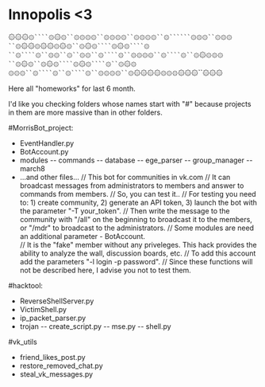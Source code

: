# Innopolis <3
۞۞۞``۞````۞``۞````۞``۞۞۞۞``۞۞۞۞``۞۞۞۞``۞``````۞۞۞``۞۞۞
``۞````۞۞``۞``۞۞``۞``۞````۞``۞````۞``۞````۞``۞````````۞````۞
``۞````۞``۞۞``۞``۞۞``۞````۞``۞۞۞۞``۞````۞``۞````````۞````۞۞۞
``۞````۞````۞``۞````۞``۞````۞``۞````````۞````۞``۞````````۞````````۞
۞۞۞``۞````۞``۞````۞``۞۞۞۞``۞````````۞۞۞۞``۞۞۞``۞۞۞``۞۞۞

Here all "homeworks" for last 6 month.

I'd like you checking folders whose names start with "#" 
because projects in them are more massive than in other folders.

#MorrisBot_project:
- EventHandler.py
- BotAccount.py
- modules
-- commands
-- database
-- ege_parser
-- group_manager
-- march8
- ...and other files...
// This bot for communities in vk.com
// It can broadcast messages from administrators to members and answer to commands from members.
// So, you can test it..
// For testing you need to: 1) create community, 2) generate an API token, 3) launch the bot with the parameter "-T your_token".
// Then write the message to the community with "/all" on the beginning to broadcast it to the members, or "/mdr" to broadcast to the administrators.
// Some modules are need an additional parameter - BotAccount.  
// It is the "fake" member without any priveleges. This hack provides the ability to analyze the wall, discussion boards, etc.
// To add this account add the parameters "-l login -p password".
// Since these functions will not be described here, I advise you not to test them.

#hacktool:
- ReverseShellServer.py
- VictimShell.py
- ip_packet_parser.py
- trojan
-- create_script.py
-- mse.py
-- shell.py

#vk_utils
- friend_likes_post.py
- restore_removed_chat.py
- steal_vk_messages.py
